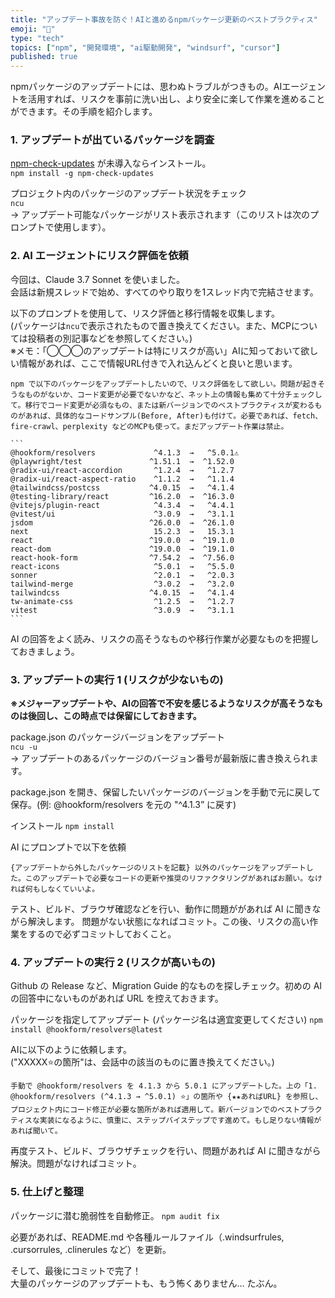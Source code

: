 ```yaml
---
title: "アップデート事故を防ぐ！AIと進めるnpmパッケージ更新のベストプラクティス"
emoji: "🐸"
type: "tech"
topics: ["npm", "開発環境", "ai駆動開発", "windsurf", "cursor"]
published: true
---
```


npmパッケージのアップデートには、思わぬトラブルがつきもの。AIエージェントを活用すれば、リスクを事前に洗い出し、より安全に楽して作業を進めることができます。その手順を紹介します。

### 1. アップデートが出ているパッケージを調査

[npm-check-updates](https://www.npmjs.com/package/npm-check-updates) が未導入ならインストール。  
`npm install -g npm-check-updates`

プロジェクト内のパッケージのアップデート状況をチェック  
`ncu`  
→ アップデート可能なパッケージがリスト表示されます（このリストは次のプロンプトで使用します）。

### 2. AI エージェントにリスク評価を依頼

今回は、Claude 3.7 Sonnet を使いました。  
会話は新規スレッドで始め、すべてのやり取りを1スレッド内で完結させます。

以下のプロンプトを使用して、リスク評価と移行情報を収集します。  
(パッケージは`ncu`で表示されたもので置き換えてください。また、MCPについては投稿者の別記事などを参照してください。)  
※メモ：「◯◯◯のアップデートは特にリスクが高い」AIに知っておいて欲しい情報があれば、ここで情報URL付きで入れ込んどくと良いと思います。

````text
npm で以下のパッケージをアップデートしたいので、リスク評価をして欲しい。問題が起きそうなものがないか、コード変更が必要でないかなど、ネット上の情報も集めて十分チェックして。移行でコード変更が必須なもの、または新バージョンでのベストプラクティスが変わるものがあれば、具体的なコードサンプル(Before, After)も付けて。必要であれば、fetch、fire-crawl、perplexity などのMCPも使って。まだアップデート作業は禁止。

```
@hookform/resolvers             ^4.1.3  →   ^5.0.1⚠️
@playwright/test               ^1.51.1  →  ^1.52.0
@radix-ui/react-accordion       ^1.2.4  →   ^1.2.7
@radix-ui/react-aspect-ratio    ^1.1.2  →   ^1.1.4
@tailwindcss/postcss           ^4.0.15  →   ^4.1.4
@testing-library/react         ^16.2.0  →  ^16.3.0
@vitejs/plugin-react            ^4.3.4  →   ^4.4.1
@vitest/ui                      ^3.0.9  →   ^3.1.1
jsdom                          ^26.0.0  →  ^26.1.0
next                            15.2.3  →   15.3.1
react                          ^19.0.0  →  ^19.1.0
react-dom                      ^19.0.0  →  ^19.1.0
react-hook-form                ^7.54.2  →  ^7.56.0
react-icons                     ^5.0.1  →   ^5.5.0
sonner                          ^2.0.1  →   ^2.0.3
tailwind-merge                  ^3.0.2  →   ^3.2.0
tailwindcss                    ^4.0.15  →   ^4.1.4
tw-animate-css                  ^1.2.5  →   ^1.2.7
vitest                          ^3.0.9  →   ^3.1.1
```
````

AI の回答をよく読み、リスクの高そうなものや移行作業が必要なものを把握しておきましょう。

### 3. アップデートの実行 1 (リスクが少ないもの)

**※メジャーアップデートや、AIの回答で不安を感じるようなリスクが高そうなものは後回し、この時点では保留にしておきます。**

package.json のパッケージバージョンをアップデート  
`ncu -u`  
→ アップデートのあるパッケージのバージョン番号が最新版に書き換えられます。

package.json を開き、保留したいパッケージのバージョンを手動で元に戻して保存。(例: @hookform/resolvers を元の "^4.1.3” に戻す)

インストール
`npm install`

AI にプロンプトで以下を依頼

```text
{アップデートから外したパッケージのリストを記載} 以外のパッケージをアップデートした。このアップデートで必要なコードの更新や推奨のリファクタリングがあればお願い。なければ何もしなくていいよ。
```

テスト、ビルド、ブラウザ確認などを行い、動作に問題ががあれば AI に聞きながら解決します。
問題がない状態になればコミット。この後、リスクの高い作業をするので必ずコミットしておくこと。

### 4. アップデートの実行 2 (リスクが高いもの)

Github の Release など、Migration Guide 的なものを探しチェック。初めの AI の回答中にないものがあれば URL を控えておきます。

パッケージを指定してアップデート (パッケージ名は適宜変更してください)
`npm install @hookform/resolvers@latest`

AIに以下のように依頼します。  
("XXXXX⭐️の箇所"は、会話中の該当のものに置き換えてください。)

```text
手動で @hookform/resolvers を 4.1.3 から 5.0.1 にアップデートした。上の「1. @hookform/resolvers (^4.1.3 → ^5.0.1) ⭐️」の箇所や {★★あればURL} を参照し、プロジェクト内にコード修正が必要な箇所があれば適用して。新バージョンでのベストプラクティスな実装になるように、慎重に、ステップバイステップです進めて。もし足りない情報があれば聞いて。
```

再度テスト、ビルド、ブラウザチェックを行い、問題があれば AI に聞きながら解決。問題がなければコミット。

### 5. 仕上げと整理

パッケージに潜む脆弱性を自動修正。
`npm audit fix`

必要があれば、README.md や各種ルールファイル（.windsurfrules, .cursorrules, .clinerules など）を更新。

そして、最後にコミットで完了！  
大量のパッケージのアップデートも、もう怖くありません… たぶん。
